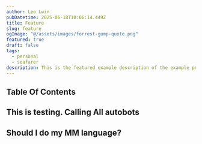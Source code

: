 ```yaml
---
author: Leo Lwin
pubDatetime: 2025-06-18T10:06:14.449Z
title: Feature
slug: feature
ogImage: "@/assets/images/forrest-gump-quote.png"
featured: true
draft: false
tags:
  - personal
  - seafarer
description: This is the featured example description of the example post.
---
```


## Table Of Contents


## This is testing. Calling All autobots

## Should I do my MM language?
